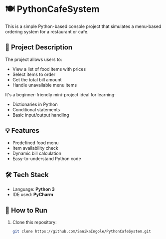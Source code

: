# 🍽️ PythonCafeSystem

This is a simple Python-based console project that simulates a menu-based ordering system for a restaurant or cafe.

## 📌 Project Description

The project allows users to:
- View a list of food items with prices
- Select items to order
- Get the total bill amount
- Handle unavailable menu items

It's a beginner-friendly mini-project ideal for learning:
- Dictionaries in Python
- Conditional statements
- Basic input/output handling

## 💡 Features

- Predefined food menu
- Item availability check
- Dynamic bill calculation
- Easy-to-understand Python code

## 🛠️ Tech Stack

- Language: **Python 3**
- IDE used: **PyCharm**

## 🚀 How to Run

1. Clone this repository:
   ```bash
   git clone https://github.com/SanikaIngole/PythonCafeSystem.git
